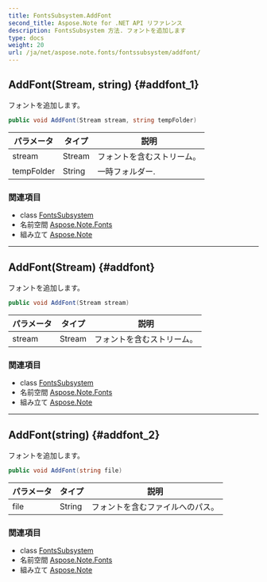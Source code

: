 ```yaml
---
title: FontsSubsystem.AddFont
second_title: Aspose.Note for .NET API リファレンス
description: FontsSubsystem 方法. フォントを追加します
type: docs
weight: 20
url: /ja/net/aspose.note.fonts/fontssubsystem/addfont/
---
```

## AddFont(Stream, string) {#addfont_1}

フォントを追加します。

```csharp
public void AddFont(Stream stream, string tempFolder)
```

| パラメータ | タイプ | 説明 |
| --- | --- | --- |
| stream | Stream | フォントを含むストリーム。 |
| tempFolder | String | 一時フォルダー. |

### 関連項目

* class [FontsSubsystem](../)
* 名前空間 [Aspose.Note.Fonts](../../fontssubsystem/)
* 組み立て [Aspose.Note](../../../)

---

## AddFont(Stream) {#addfont}

フォントを追加します。

```csharp
public void AddFont(Stream stream)
```

| パラメータ | タイプ | 説明 |
| --- | --- | --- |
| stream | Stream | フォントを含むストリーム。 |

### 関連項目

* class [FontsSubsystem](../)
* 名前空間 [Aspose.Note.Fonts](../../fontssubsystem/)
* 組み立て [Aspose.Note](../../../)

---

## AddFont(string) {#addfont_2}

フォントを追加します。

```csharp
public void AddFont(string file)
```

| パラメータ | タイプ | 説明 |
| --- | --- | --- |
| file | String | フォントを含むファイルへのパス。 |

### 関連項目

* class [FontsSubsystem](../)
* 名前空間 [Aspose.Note.Fonts](../../fontssubsystem/)
* 組み立て [Aspose.Note](../../../)


